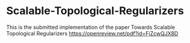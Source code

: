 # Scalable-Topological-Regularizers
This is the submitted implementation of the paper Towards Scalable Topological Regularizers
<be />https://openreview.net/pdf?id=FjZcwQJX8D
